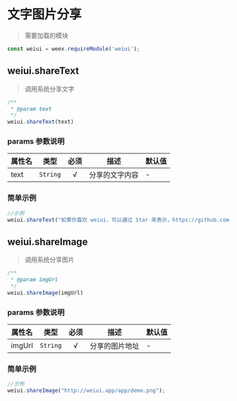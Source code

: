 # 文字图片分享

> 需要加载的模块

```js
const weiui = weex.requireModule('weiui');
```

## weiui.shareText

> 调用系统分享文字

```js
/**
 * @param text
 */
weiui.shareText(text)
```

### params 参数说明

| 属性名 | 类型 | 必须 | 描述 | 默认值 |
| --- | --- | :-: | --- | --- |
| text | `String` | √ | 分享的文字内容 | - |


### 简单示例

```js
//示例
weiui.shareText("如果你喜欢 weiui，可以通过 Star 来表示，https://github.com/kuaifan/weiui");
```

## weiui.shareImage

> 调用系统分享图片

```js
/**
 * @param imgUrl
 */
weiui.shareImage(imgUrl)
```

### params 参数说明

| 属性名 | 类型 | 必须 | 描述 | 默认值 |
| --- | --- | :-: | --- | --- |
| imgUrl | `String` | √ | 分享的图片地址 | - |


### 简单示例

```js
//示例
weiui.shareImage("http://weiui.app/app/demo.png");
```

